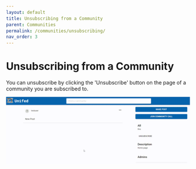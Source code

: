 ```yaml
---
layout: default
title: Unsubscribing from a Community
parent: Communities
permalink: /communities/unsubscribing/
nav_order: 3
---
```


# Unsubscribing from a Community

You can unsubscribe by clicking the 'Unsubscribe' button on the page of a community you are subscribed to.

![Subscribing and Unsubscribing to/from a Community](../../gifs/unsubscribing.gif)
